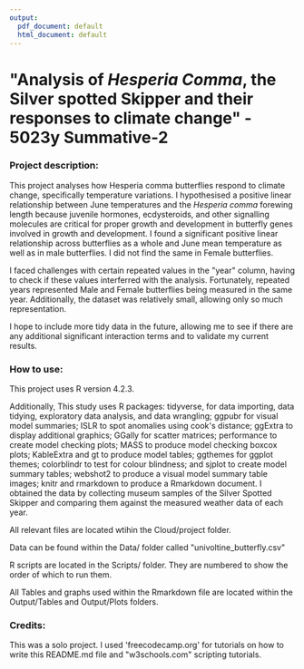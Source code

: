 ```yaml
---
output:
  pdf_document: default
  html_document: default
---
```

# "Analysis of *Hesperia Comma*, the Silver spotted Skipper and their responses to climate change" - 5023y Summative-2

### Project description: 

This project analyses how Hesperia comma butterflies respond to climate change, specifically temperature variations. I hypothesised a positive linear relationship between June temperatures and the *Hesperia comma* forewing length because juvenile hormones, ecdysteroids, and other signalling molecules are critical for proper growth and development in butterfly genes involved in growth and development. I found a significant positive linear relationship across butterflies as a whole and June mean temperature as well as in male butterflies. I did not find the same in Female butterflies.

I faced challenges with certain repeated values in the "year" column, having to check if these values interferred with the analysis. Fortunately, repeated years represented Male and Female butterflies being measured in the same year. Additionally, the dataset was relatively small, allowing only so much representation.

I hope to include more tidy data in the future, allowing me to see if there are any additional significant interaction terms and to validate my current results.

### How to use:

This project uses R version 4.2.3.

Additionally, This study uses R packages: tidyverse, for data importing, data tidying, exploratory data analysis, and data wrangling; ggpubr for visual model summaries; ISLR to spot anomalies using cook's distance; ggExtra to display additional graphics; GGally for scatter matrices; performance to create model checking plots; MASS to produce model checking boxcox plots; KableExtra and gt to produce model tables; ggthemes for ggplot themes; colorblindr to test for colour blindness; and sjplot to create model summary tables; webshot2 to produce a visual model summary table images; knitr and rmarkdown to produce a Rmarkdown document. I obtained the data by collecting museum samples of the Silver Spotted Skipper and comparing them against the measured weather data of each year.

All relevant files are located wtihin the Cloud/project folder.

Data can be found within the Data/ folder called "univoltine_butterfly.csv"

R scripts are located in the Scripts/ folder. They are numbered to show the order of which to run them.

All Tables and graphs used within the Rmarkdown file are located within the Output/Tables and Output/Plots folders.


### Credits:
This was a solo project.
I used 'freecodecamp.org' for tutorials on how to write this README.md file and "w3schools.com" scripting tutorials.

